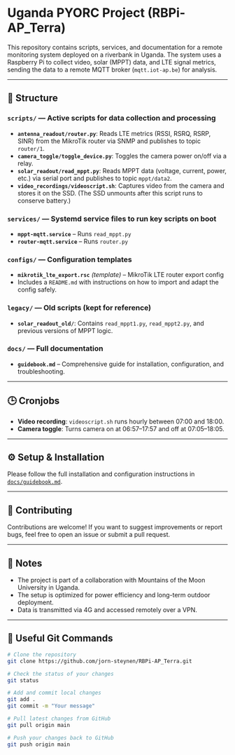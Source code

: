 # Uganda PYORC Project (RBPi-AP\_Terra)

This repository contains scripts, services, and documentation for a remote monitoring system deployed on a riverbank in Uganda. The system uses a Raspberry Pi to collect video, solar (MPPT) data, and LTE signal metrics, sending the data to a remote MQTT broker (`mqtt.iot-ap.be`) for analysis.

---

## 📁 Structure

### `scripts/` — Active scripts for data collection and processing

- **`antenna_readout/router.py`**: Reads LTE metrics (RSSI, RSRQ, RSRP, SINR) from the MikroTik router via SNMP and publishes to topic `router/1`.
- **`camera_toggle/toggle_device.py`**: Toggles the camera power on/off via a relay.
- **`solar_readout/read_mppt.py`**: Reads MPPT data (voltage, current, power, etc.) via serial port and publishes to topic `mppt/data2`.
- **`video_recordings/videoscript.sh`**: Captures video from the camera and stores it on the SSD. (The SSD unmounts after this script runs to conserve battery.)

### `services/` — Systemd service files to run key scripts on boot

- **`mppt-mqtt.service`** – Runs `read_mppt.py`
- **`router-mqtt.service`** – Runs `router.py`

### `configs/` — Configuration templates

- **`mikrotik_lte_export.rsc`** *(template)* – MikroTik LTE router export config
- Includes a `README.md` with instructions on how to import and adapt the config safely.

### `legacy/` — Old scripts (kept for reference)

- **`solar_readout_old/`**: Contains `read_mppt1.py`, `read_mppt2.py`, and previous versions of MPPT logic.

### `docs/` — Full documentation

- **`guidebook.md`** – Comprehensive guide for installation, configuration, and troubleshooting.

---

## 🕒 Cronjobs

- **Video recording**: `videoscript.sh` runs hourly between 07:00 and 18:00.
- **Camera toggle**: Turns camera on at 06:57–17:57 and off at 07:05–18:05.

---

## ⚙️ Setup & Installation

Please follow the full installation and configuration instructions in [`docs/guidebook.md`](docs/guidebook.md).

---

## 🤝 Contributing

Contributions are welcome! If you want to suggest improvements or report bugs, feel free to open an issue or submit a pull request.

---

## 📌 Notes

- The project is part of a collaboration with Mountains of the Moon University in Uganda.
- The setup is optimized for power efficiency and long-term outdoor deployment.
- Data is transmitted via 4G and accessed remotely over a VPN.

---

## 🧰 Useful Git Commands

```bash
# Clone the repository
git clone https://github.com/jorn-steynen/RBPi-AP_Terra.git

# Check the status of your changes
git status

# Add and commit local changes
git add .
git commit -m "Your message"

# Pull latest changes from GitHub
git pull origin main

# Push your changes back to GitHub
git push origin main

